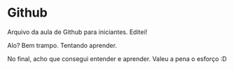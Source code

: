 # Github

Arquivo da aula de Github para iniciantes.
Editei!

Alo? Bem trampo. Tentando aprender.

No final, acho que consegui entender e aprender. Valeu a pena o esforço :D
